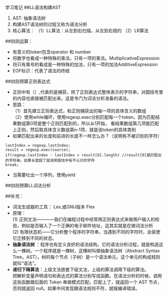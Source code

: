 学习笔记
##LL语法构建AST
1. AST: 抽象语法树
2. 构建AST语法树的过程又称为语法分析
3. 核心算法：
（1）LL算法：从左到右扫描，从左到右规约 （2）LR算法   

##四则运算：
+ 有意义的token包含operator 和 number
+ 将数字也看成一种特殊的乘法，只有一项的乘法。MultiplicativeExpression
+ 将只有乘号的看成是一种特殊的加法，只有一项的加法AdditiveExpression
+ EOF标识：代表了语法的终结

##四则预算正则表达式
- 正则中有（）,代表的是捕获，除了正则表达式整体表示的字符串，对圆括号里的内容也直接被匹配出来。这是专门为词法分析准备的语法。
- 思路：  
（1）首先建立正则表达式，和正则捕获出的每一项的具体含义的数组  
（2）使用while循环，使用regexp.exec分别匹配每一个token，因为匹配结果数组第0项是整个正则匹配到的，所以从1开始， 看结果数组第几项能匹配上正则，然后取具体含义数组第n-1项，就是该token的具体类别
- 如果匹配出来的长度和前进的长度不一样怎么办？（说明有不被识别的字符）  
```
lastIndex = regexp.lastIndex;
result = regexp.exec(source);
if(regexp.lastIndex - lastIndex > result[0].length) //result[0]是匹配出的字符串。如果长度超了就说明查找中有不认识的字符
break;
```
- 当需要吐出一个序列，使用yield

##四则预算LL词法分析


##补充：

+ 词法生成器的工具： Lex,或GNU版本 Flex
+  原理：<br />
(1) 正则文法————我们在编程过程中经常用正则表达式来做用户输入的校验，例如是否输入了一个正确的电子邮件地址，这其实就是在做词法分析<br />
(2) 有限状态机——它分析整个程序的字符串，当遇到不同的字符时，会驱使它迁移到不同的状态。<br />
+ **抽象语法树** ：程序也有定义良好的语法结构，它的语法分析过程，就是构造这么一棵树。一个程序就是一棵树，这棵树叫做抽象语法树（Abstract Syntax Tree，AST）。树的每个节点（子树）是一个语法单元，这个单元的构成规则就叫“语法”。
+ **递归下降算法**：上级文法嵌套下级文法，上级的算法调用下级的算法。  
把解析变量声明语句和表达式的算法分别写成函数。在语法分析的时候，调用这些函数跟后面的 Token 串做模式匹配。匹配上了，就返回一个 AST 节点，否则就返回 null。如果中间发现跟语法规则不符，就报编译错误。